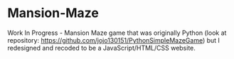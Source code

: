 # Mansion-Maze
Work In Progress - Mansion Maze game that was originally Python (look at repository: https://github.com/jojo130151/PythonSimpleMazeGame) but I redesigned and recoded to be a JavaScript/HTML/CSS website.
